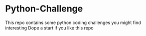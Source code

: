 # Python-Challenge
This repo contains some python coding challenges you might find interesting
Dope a start if you like this repo
